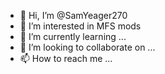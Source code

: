 - 👋 Hi, I’m @SamYeager270
- 👀 I’m interested in MFS mods
- 🌱 I’m currently learning ...
- 💞️ I’m looking to collaborate on ...
- 📫 How to reach me ...

<!---
SamYeager270/SamYeager270 is a ✨ special ✨ repository because its `README.md` (this file) appears on your GitHub profile.
You can click the Preview link to take a look at your changes.
--->
